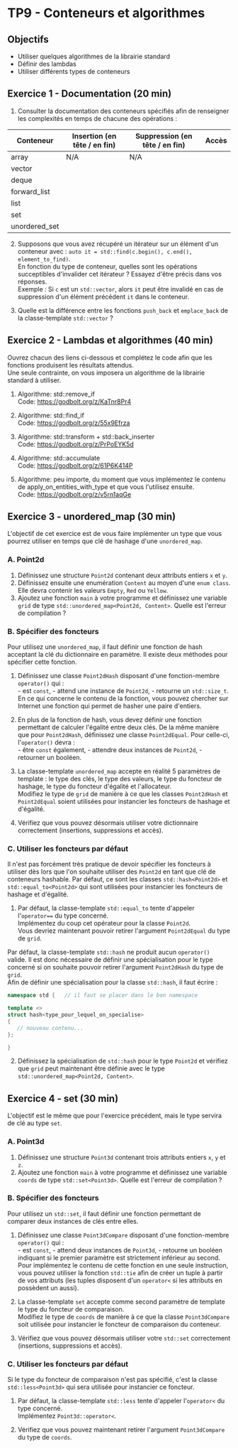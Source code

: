 # TP9 - Conteneurs et algorithmes

## Objectifs

- Utiliser quelques algorithmes de la librairie standard
- Définir des lambdas
- Utiliser différents types de conteneurs

## Exercice 1 - Documentation (20 min)

1. Consulter la documentation des conteneurs spécifiés afin de renseigner les complexités en temps de chacune des opérations :

| Conteneur     | Insertion (en tête / en fin) | Suppression (en tête / en fin) | Accès |
|---------------|--------------|--------------|--------------|
| array         |     N/A      |     N/A      |              |
| vector        |              |              |              |
| deque         |              |              |              |
| forward_list  |              |              |              |
| list          |              |              |              |
| set           |              |              |              |
| unordered_set |              |              |              |

2. Supposons que vous avez récupéré un itérateur sur un élément d'un conteneur avec : `auto it = std::find(c.begin(), c.end(), element_to_find)`.  
En fonction du type de conteneur, quelles sont les opérations succeptibles d'invalider cet itérateur ? Essayez d'être précis dans vos réponses.  
Exemple : Si `c` est un `std::vector`, alors `it` peut être invalidé en cas de suppression d'un élément précédent `it` dans le conteneur.

3. Quelle est la différence entre les fonctions `push_back` et `emplace_back` de la classe-template `std::vector` ?

## Exercice 2 - Lambdas et algorithmes (40 min)

Ouvrez chacun des liens ci-dessous et complétez le code afin que les fonctions produisent les résultats attendus.  
Une seule contrainte, on vous imposera un algorithme de la librairie standard à utiliser.

1. Algorithme: std::remove_if  
   Code: https://godbolt.org/z/KaTnr8Pr4  

2. Algorithme: std::find_if  
   Code: https://godbolt.org/z/55x9Efrza  

3. Algorithme: std::transform + std::back_inserter  
   Code: https://godbolt.org/z/PrPoEYK5d  

4. Algorithme: std::accumulate  
   Code: https://godbolt.org/z/61P6K414P  

6. Algorithme: peu importe, du moment que vous implémentez le contenu de apply_on_entities_with_type et que vous l'utilisez ensuite.  
   Code: https://godbolt.org/z/v5rn1aqGe  

## Exercice 3 - unordered_map (30 min)

L'objectif de cet exercice est de vous faire implémenter un type que vous pourrez utiliser en temps que clé de hashage d'une `unordered_map`.

### A. Point2d

1. Définissez une structure `Point2d` contenant deux attributs entiers `x` et `y`.
2. Définissez ensuite une enumération `Content` au moyen d'une `enum class`. Elle devra contenir les valeurs `Empty`, `Red` ou `Yellow`.
3. Ajoutez une fonction `main` à votre programme et définissez une variable `grid` de type `std::unordered_map<Point2d, Content>`. Quelle est l'erreur de compilation ?

### B. Spécifier des foncteurs

Pour utilisez une `unordered_map`, il faut définir une fonction de hash acceptant la clé du dictionnaire en paramètre. Il existe deux méthodes pour spécifier cette fonction.

1. Définissez une classe `Point2dHash` disposant d'une fonction-membre `operator()` qui :  
\- est `const`,
\- attend une instance de `Point2d`,
\- retourne un `std::size_t`.
En ce qui concerne le contenu de la fonction, vous pouvez chercher sur Internet une fonction qui permet de hasher une paire d'entiers.

2. En plus de la fonction de hash, vous devez définir une fonction permettant de calculer l'égalité entre deux clés. De la même manière que pour `Point2dHash`, définissez une classe `Point2dEqual`. Pour celle-ci, l'`operator()` devra :  
\- être `const` également,
\- attendre deux instances de `Point2d`,
\- retourner un booléen.

3. La classe-template `unordered_map` accepte en réalité 5 paramètres de template : le type des clés, le type des valeurs, le type du foncteur de hashage, le type du foncteur d'égalité et l'allocateur.  
Modifiez le type de `grid` de manière à ce que les classes `Point2dHash` et `Point2dEqual` soient utilisées pour instancier les foncteurs de hashage et d'égalité.

4. Vérifiez que vous pouvez désormais utiliser votre dictionnaire correctement (insertions, suppressions et accès).

### C. Utiliser les foncteurs par défaut

Il n'est pas forcément très pratique de devoir spécifier les foncteurs à utiliser dès lors que l'on souhaite utiliser des `Point2d` en tant que clé de conteneurs hashable.
Par défaut, ce sont les classes `std::hash<Point2d>` et `std::equal_to<Point2d>` qui sont utilisées pour instancier les foncteurs de hashage et d'égalité.

1. Par défaut, la classe-template `std::equal_to` tente d'appeler l'`operator==` du type concerné.  
Implémentez du coup cet opérateur pour la classe `Point2d`.  
Vous devriez maintenant pouvoir retirer l'argument `Point2dEqual` du type de `grid`.

Par défaut, la classe-template `std::hash` ne produit aucun `operator()` valide. Il est donc nécessaire de définir une spécialisation pour le type concerné si on souhaite pouvoir retirer l'argument `Point2dHash` du type de `grid`.  
Afin de définir une spécialisation pour la classe `std::hash`, il faut écrire :
```cpp
namespace std {   // il faut se placer dans le bon namespace

template <>
struct hash<type_pour_lequel_on_specialise>
{
   // nouveau contenu...
};

}
```

2. Définissez la spécialisation de `std::hash` pour le type `Point2d` et vérifiez que `grid` peut maintenant être définie avec le type `std::unordered_map<Point2d, Content>`.

## Exercice 4 - set (30 min)

L'objectif est le même que pour l'exercice précédent, mais le type servira de clé au type `set`.

### A. Point3d

1. Définissez une structure `Point3d` contenant trois attributs entiers `x`, `y` et `z`.
2. Ajoutez une fonction `main` à votre programme et définissez une variable `coords` de type `std::set<Point3d>`. Quelle est l'erreur de compilation ?

### B. Spécifier des foncteurs

Pour utilisez un `std::set`, il faut définir une fonction permettant de comparer deux instances de clés entre elles.

1. Définissez une classe `Point3dCompare` disposant d'une fonction-membre `operator()` qui :  
\- est `const`,
\- attend deux instances de `Point3d`,
\- retourne un booléen indiquant si le premier paramètre est strictement inférieur au second.  
Pour implémentez le contenu de cette fonction en une seule instruction, vous pouvez utiliser la fonction `std::tie` afin de créer un tuple à partir de vos attributs (les tuples disposent d'un `operator<` si les attributs en possèdent un aussi).

2. La classe-template `set` accepte comme second paramètre de template le type du foncteur de comparaison.  
Modifiez le type de `coords` de manière à ce que la classe `Point3dCompare` soit utilisée pour instancier le foncteur de comparaison du conteneur.

3. Vérifiez que vous pouvez désormais utiliser votre `std::set` correctement (insertions, suppressions et accès).

### C. Utiliser les foncteurs par défaut

Si le type du foncteur de comparaison n'est pas spécifié, c'est la classe `std::less<Point3d>` qui sera utilisée pour instancier ce foncteur.

1. Par défaut, la classe-template `std::less` tente d'appeler l'`operator<` du type concerné.  
Implémentez `Point3d::operator<`.  

2. Vérifiez que vous pouvez maintenant retirer l'argument `Point3dCompare` du type de `coords`.  
